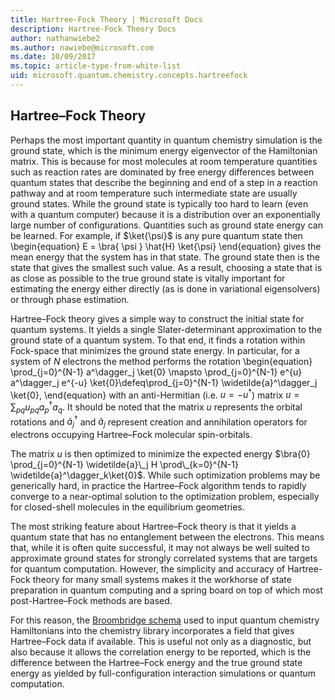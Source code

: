 ```yaml
---
title: Hartree-Fock Theory | Microsoft Docs
description: Hartree-Fock Theory Docs
author: nathanwiebe2
ms.author: nawiebe@microsoft.com
ms.date: 10/09/2017
ms.topic: article-type-from-white-list
uid: microsoft.quantum.chemistry.concepts.hartreefock
---
```



## Hartree–Fock Theory

Perhaps the most important quantity in quantum chemistry simulation is the ground state, which is the minimum energy eigenvector of the Hamiltonian matrix.  This is because for most molecules at room temperature quantities such as reaction rates are dominated by free energy differences between quantum states that describe the beginning and end of a step in a reaction pathway and at room temperature such intermediate state are usually ground states.  While the ground state is typically too hard to learn (even with a quantum computer) because it is a distribution over an exponentially large number of configurations.  Quantities such as ground state energy can be learned.  For example, if $\ket{\psi}$ is any pure quantum state then 
\begin{equation}
E = \bra{ \psi } \hat{H} \ket{\psi}
\end{equation}
gives the mean energy that the system has in that state.  The ground state then is the state that gives the smallest such value. As a result, choosing a state that is as close as possible to the true ground state is vitally important for estimating the energy either directly (as is done in variational eigensolvers) or through phase estimation.  

Hartree–Fock theory gives a simple way to construct the initial state for quantum systems. It yields a single Slater-determinant approximation to the ground state of a quantum system. To that end, it finds a rotation within Fock-space that minimizes the ground state energy. In particular, for a system of $N$ electrons the method performs the rotation
\begin{equation}
\prod_{j=0}^{N-1} a^\dagger_j \ket{0} \mapsto \prod_{j=0}^{N-1} e^{u} a^\dagger_j e^{-u} \ket{0}\defeq\prod_{j=0}^{N-1}  \widetilde{a}^\dagger_j  \ket{0},
\end{equation}
with an anti-Hermitian (i.e. $u= -u^\dagger$) matrix $u = \sum_{pq} u_{pq} a^\dagger_p a_q$. It should be noted that the matrix $u$ represents the orbital rotations and $\widetilde{a}^\dagger_j$ and $\widetilde{a}_j$ represent creation and annihilation operators for electrons occupying Hartree–Fock molecular spin-orbitals.  

The matrix $u$ is then optimized to minimize the expected energy $\bra{0} \prod_{j=0}^{N-1}  \widetilde{a}\_j  H \prod\_{k=0}^{N-1}  \widetilde{a}^\dagger_k\ket{0}$. 
While such optimization problems may be generically hard, in practice the Hartree–Fock algorithm tends to rapidly converge to a near-optimal solution to the optimization problem, especially for closed-shell molecules in the equilibrium geometries. 

The most striking feature about Hartree–Fock theory is that it yields a quantum state that has no entanglement between the electrons.
This means that, while it is often quite successful, it may not always be well suited to approximate ground states for
strongly correlated systems that are targets for quantum computation.  However, the simplicity and accuracy of Hartree-Fock theory for many small systems makes 
it the workhorse of state preparation in quantum computing and a spring board on top of which most post-Hartree–Fock methods are based.

For this reason, the [Broombridge schema](xref:microsoft.quantum.libraries.chemistry.schema.spec) used to input quantum chemistry Hamiltonians into the chemistry library incorporates a field that gives Hartree–Fock data if available.
This is useful not only as a diagnostic, but also because it allows the correlation energy to be reported, which is the difference between the
Hartree–Fock energy and the true ground state energy as yielded by full-configuration interaction simulations or quantum computation.
